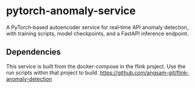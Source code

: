 # pytorch-anomaly-service

A PyTorch‑based autoencoder service for real‑time API anomaly detection, with training scripts, model checkpoints, and a FastAPI inference endpoint.

## Dependencies

This service is built from the docker-compose in the flink project. Use the run scripts within that project to build. 
https://github.com/angsam-git/flink-anomaly-detection
